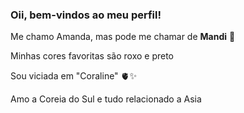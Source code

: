 ### Oii, bem-vindos ao meu perfil!
Me chamo Amanda, mas pode me chamar de **Mandi** 💜​

Minhas cores favoritas são roxo e preto

Sou viciada em "Coraline" 🫀​✨​​

Amo a Coreia do Sul e tudo relacionado a Asia 
